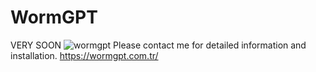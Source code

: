 # WormGPT
VERY SOON 
![wormgpt](https://github.com/Seyitkemal/WormGPT/assets/135347765/cc6e80c1-508d-48cf-8d51-d3684d3ce651)
Please contact me for detailed information and installation.
https://wormgpt.com.tr/
